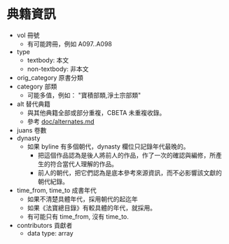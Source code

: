 # 典籍資訊

* vol 冊號
  * 有可能跨冊，例如 A097..A098
* type
  * textbody: 本文
  * non-textbody: 非本文
* orig_category 原書分類
* category 部類
  * 可能多值，例如： "寶積部類,淨土宗部類"
* alt 替代典籍
  * 與其他典籍全部或部分重複，CBETA 未重複收錄。
  * 參考 [doc/alternates.md](doc/alternates.md)
* juans 卷數
* dynasty
  * 如果 byline 有多個朝代，dynasty 欄位只記錄年代最晚的。
    * 把這個作品認為是後人將前人的作品，作了一次的確認與編修，所產生的符合當代人理解的作品。
    * 前人的朝代，把它們認為是底本參考來源資訊，而不必影響該文獻的朝代紀錄。
* time_from, time_to 成書年代
  * 如果不清楚具體年代，採用朝代的起迄年
  * 如果《法寶總目錄》有較具體的年代，就採用。
  * 有可能只有 time_from, 沒有 time_to.
* contributors 貢獻者
  * data type: array